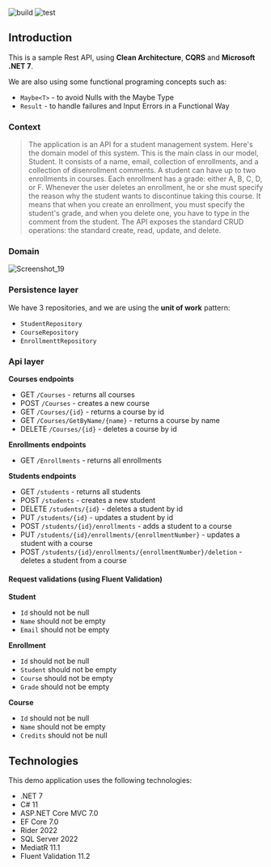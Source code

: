 ![build](https://github.com/santos-an/Student-Management-Clean-Architecture/actions/workflows/build.yml/badge.svg)
![test](https://github.com/santos-an/Student-Management-Clean-Architecture/actions/workflows/test.yml/badge.svg)

## Introduction
This is a sample Rest API, using **Clean Architecture**, **CQRS** and **Microsoft .NET 7**. 

We are also using some functional programing concepts such as: 
- ``Maybe<T>`` - to avoid Nulls with the Maybe Type
- ``Result`` - to handle failures and Input Errors in a Functional Way


### Context
> The application is an API for a student management system. Here's the domain model of this system. This is the main class in our model, Student. It consists of a name, email, collection of enrollments, and a collection of disenrollment comments. A student can have up to two enrollments in courses. Each enrollment has a grade: either A, B, C, D, or F. Whenever the user deletes an enrollment, he or she must specify the reason why the student wants to discontinue taking this course. It means that when you create an enrollment, you must specify the student's grade, and when you delete one, you have to type in the comment from the student. The API exposes the standard CRUD operations: the standard create, read, update, and delete.

### Domain
![Screenshot_19](https://user-images.githubusercontent.com/6472330/204677232-3a0959df-1154-4f2a-8815-7571a4699350.png)


### Persistence layer
We have 3 repositories, and we are using the **unit of work** pattern:

- `StudentRepository`
- `CourseRepository`
- `EnrollmenttRepository`

### Api layer

**Courses endpoints**

- GET `/Courses` - returns all courses
- POST `/Courses` - creates a new course
- GET `/Courses/{id}` - returns a course by id
- GET `/Courses/GetByName/{name}` - returns a course by name
- DELETE `/Courses/{id}` - deletes a course by id

**Enrollments endpoints**

- GET `/Enrollments` - returns all enrollments

**Students endpoints**

- GET `/students` - returns all students
- POST `/students` - creates a new student
- DELETE `/students/{id}` - deletes a student by id
- PUT `/students/{id}` - updates a student by id
- POST `/students/{id}/enrollments` - adds a student to a course
- PUT `/students/{id}/enrollments/{enrollmentNumber}` - updates a student with a course
- POST `/students/{id}/enrollments/{enrollmentNumber}/deletion` - deletes a student from a course

#### Request validations (using Fluent Validation)
**Student**

- `Id` should not be null
- `Name` should not be empty
- `Email` should not be empty

**Enrollment**

- `Id` should not be null
- `Student` should not be empty
- `Course` should not be empty
- `Grade` should not be empty

**Course**

- `Id` should not be null
- `Name` should not be empty
- `Credits` should not be null

## Technologies
This demo application uses the following technologies:
 - .NET 7
 - C# 11
 - ASP.NET Core MVC 7.0
 - EF Core 7.0
 - Rider 2022
 - SQL Server 2022
 - MediatR 11.1
 - Fluent Validation 11.2
